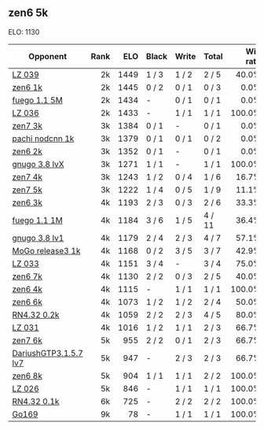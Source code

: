 ## zen6 5k ##

ELO: 1130

Opponent | Rank | ELO | Black | Write | Total | Win rate
---------|-----:|----:|-------|-------|-------|-------:
[LZ 039](LZ%20039.md) | 2k | 1449 | 1 / 3 | 1 / 2 | 2 / 5 | 40.0%
[zen6 1k](zen6%201k.md) | 2k | 1445 | 0 / 2 | 0 / 1 | 0 / 3 | 0.0%
[fuego 1.1 5M](fuego%201.1%205M.md) | 2k | 1434 | - | 0 / 1 | 0 / 1 | 0.0%
[LZ 036](LZ%20036.md) | 2k | 1433 | - | 1 / 1 | 1 / 1 | 100.0%
[zen7 3k](zen7%203k.md) | 3k | 1384 | 0 / 1 | - | 0 / 1 | 0.0%
[pachi nodcnn 1k](pachi%20nodcnn%201k.md) | 3k | 1379 | 0 / 1 | 0 / 1 | 0 / 2 | 0.0%
[zen6 2k](zen6%202k.md) | 3k | 1352 | 0 / 1 | - | 0 / 1 | 0.0%
[gnugo 3.8 lvX](gnugo%203.8%20lvX.md) | 3k | 1271 | 1 / 1 | - | 1 / 1 | 100.0%
[zen7 4k](zen7%204k.md) | 3k | 1243 | 1 / 2 | 0 / 4 | 1 / 6 | 16.7%
[zen7 5k](zen7%205k.md) | 3k | 1222 | 1 / 4 | 0 / 5 | 1 / 9 | 11.1%
[zen6 3k](zen6%203k.md) | 4k | 1193 | 2 / 3 | 0 / 3 | 2 / 6 | 33.3%
[fuego 1.1 1M](fuego%201.1%201M.md) | 4k | 1184 | 3 / 6 | 1 / 5 | 4 / 11 | 36.4%
[gnugo 3.8 lv1](gnugo%203.8%20lv1.md) | 4k | 1179 | 2 / 4 | 2 / 3 | 4 / 7 | 57.1%
[MoGo release3 1k](MoGo%20release3%201k.md) | 4k | 1168 | 0 / 2 | 3 / 5 | 3 / 7 | 42.9%
[LZ 033](LZ%20033.md) | 4k | 1151 | 3 / 4 | - | 3 / 4 | 75.0%
[zen6 7k](zen6%207k.md) | 4k | 1130 | 2 / 2 | 0 / 3 | 2 / 5 | 40.0%
[zen6 4k](zen6%204k.md) | 4k | 1115 | - | 1 / 1 | 1 / 1 | 100.0%
[zen6 6k](zen6%206k.md) | 4k | 1073 | 1 / 2 | 1 / 2 | 2 / 4 | 50.0%
[RN4.32 0.2k](RN4.32%200.2k.md) | 4k | 1059 | 2 / 2 | 2 / 3 | 4 / 5 | 80.0%
[LZ 031](LZ%20031.md) | 4k | 1016 | 1 / 2 | 1 / 1 | 2 / 3 | 66.7%
[zen7 6k](zen7%206k.md) | 5k | 955 | 2 / 2 | 0 / 1 | 2 / 3 | 66.7%
[DariushGTP3.1.5.7 lv7](DariushGTP3.1.5.7%20lv7.md) | 5k | 947 | - | 2 / 3 | 2 / 3 | 66.7%
[zen6 8k](zen6%208k.md) | 5k | 904 | 1 / 1 | 1 / 1 | 2 / 2 | 100.0%
[LZ 026](LZ%20026.md) | 5k | 846 | - | 1 / 1 | 1 / 1 | 100.0%
[RN4.32 0.1k](RN4.32%200.1k.md) | 6k | 725 | - | 2 / 2 | 2 / 2 | 100.0%
[Go169](Go169.md) | 9k | 78 | - | 1 / 1 | 1 / 1 | 100.0%
